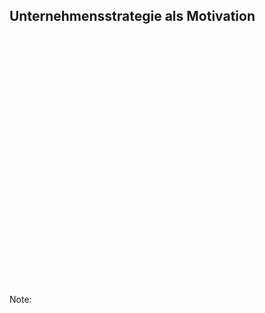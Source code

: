 ## <i class="fa fa-building-o" aria-hidden="true"></i> Unternehmensstrategie als Motivation
<img height="400px" style="border: none; box-shadow: none; background: none"  data-src="/media/strategy.png"></img>
</div>
Note:
